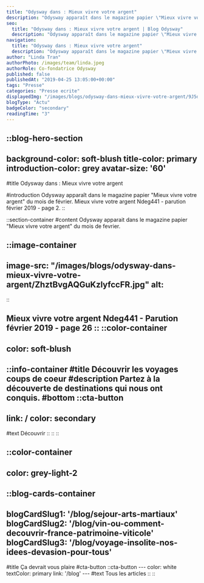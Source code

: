 ```yaml
---
title: "Odysway dans : Mieux vivre votre argent"
description: "Odysway apparaît dans le magazine papier \"Mieux vivre votre argent\" du mois de février. Mieux vivre votre argent Ndeg441 - parution février 2019 - page 2."
seo:
  title: "Odysway dans : Mieux vivre votre argent | Blog Odysway"
  description: "Odysway apparaît dans le magazine papier \"Mieux vivre votre argent\" du mois de février."
navigation:
  title: "Odysway dans : Mieux vivre votre argent"
  description: "Odysway apparaît dans le magazine papier \"Mieux vivre votre argent\" du mois de février. Mieux vivre votre argent Ndeg441 - parution février 2019 - page 2."
author: "Linda Tran"
authorPhoto: /images/team/linda.jpeg
authorRole: Co-fondatrice Odysway
published: false
publishedAt: "2019-04-25 13:05:00+00:00"
tags: "Presse"
categories: "Presse ecrite"
displayedImg: "/images/blogs/odysway-dans-mieux-vivre-votre-argent/9J5dCj3mTnWWh5tPqAjN.jpg"
blogType: "Actu"
badgeColor: "secondary"
readingTime: "3"
---
```


::blog-hero-section
---
background-color: soft-blush
title-color: primary
introduction-color: grey
avatar-size: '60'
---
#title
Odysway dans : Mieux vivre votre argent

#introduction
Odysway apparaît dans le magazine papier "Mieux vivre votre argent" du mois de février. Mieux vivre votre argent Ndeg441 - parution février 2019 - page 2.
::

::section-container
#content
Odysway apparait dans le magazine papier "Mieux vivre votre argent" du mois de fevrier.

  
  

::image-container
---
image-src: "/images/blogs/odysway-dans-mieux-vivre-votre-argent/ZhztBvgAQGuKzlyfccFR.jpg"
alt: 
---
::

Mieux vivre votre argent Ndeg441 - Parution février 2019 - page 26
::
::color-container
---
color: soft-blush
---
  ::info-container
  #title
  Découvrir les voyages coups de coeur
  #description
  Partez à la découverte de destinations qui nous ont conquis.
  #bottom
  ::cta-button
  ---
  link: /
  color: secondary
  ---
  #text
  Découvrir
  ::
  ::
::

::color-container
---
color: grey-light-2
---
  ::blog-cards-container
  ---
  blogCardSlug1: '/blog/sejour-arts-martiaux' 
  blogCardSlug2: '/blog/vin-ou-comment-decouvrir-france-patrimoine-viticole' 
  blogCardSlug3: '/blog/voyage-insolite-nos-idees-devasion-pour-tous' 
  ---
  #title
  Ça devrait vous plaire
  #cta-button
    ::cta-button
    ---
    color: white
    textColor: primary
    link: '/blog'
    ---
    #text
    Tous les  articles
    ::
  ::
